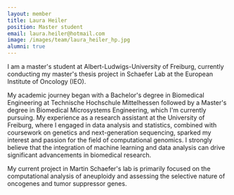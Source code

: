 ```yaml
---
layout: member
title: Laura Heiler
position: Master student
email: laura.heiler@hotmail.com
image: /images/team/laura_heiler_hp.jpg
alumni: true
---
```



I am a master's student at Albert-Ludwigs-University of Freiburg,
currently conducting my master's thesis project in Schaefer Lab at the
European Institute of Oncology (IEO).

My academic journey began with a Bachelor's degree in Biomedical
Engineering at Technische Hochschule Mittelhessen followed by a
Master's degree in Biomedical Microsystems Engineering, which I'm
currently pursuing. My experience as a research assistant at the
University of Freiburg, where I engaged in data analysis and
statistics, combined with coursework on genetics and next-generation
sequencing, sparked my interest and passion for the field of
computational genomics. I strongly believe that the integration of
machine learning and data analysis can drive significant advancements
in biomedical research.

My current project in Martin Schaefer's lab is primarily focused on the
computational analysis of aneuploidy and assessing the selective nature
of oncogenes and tumor suppressor genes.
